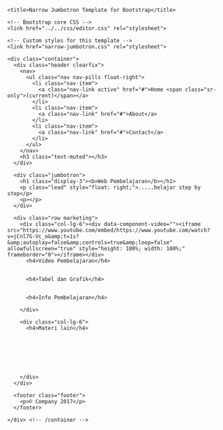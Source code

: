 <!DOCTYPE html>
<head>
    <meta charset="utf-8">
    <meta name="viewport" content="width=device-width, initial-scale=1, shrink-to-fit=no">
    <meta name="description" content="">
    <meta name="author" content="">
    <link rel="icon" href="../../../../favicon.ico">

    <title>Narrow Jumbotron Template for Bootstrap</title>

    <!-- Bootstrap core CSS -->
    <link href="../../css/editor.css" rel="stylesheet">

    <!-- Custom styles for this template -->
    <link href="narrow-jumbotron.css" rel="stylesheet">
  </head>

  <body>

    <div class="container">
      <div class="header clearfix">
        <nav>
          <ul class="nav nav-pills float-right">
            <li class="nav-item">
              <a class="nav-link active" href="#">Home <span class="sr-only">(current)</span></a>
            </li>
            <li class="nav-item">
              <a class="nav-link" href="#">About</a>
            </li>
            <li class="nav-item">
              <a class="nav-link" href="#">Contact</a>
            </li>
          </ul>
        </nav>
        <h3 class="text-muted"></h3>
      </div>

      <div class="jumbotron">
        <h1 class="display-3"><b>Web Pembelajaran</b></h1>
        <p class="lead" style="float: right;">.....belajar step by step</p>
        <p></p>
      </div>

      <div class="row marketing">
        <div class="col-lg-6"><div data-component-video=""><iframe src="https://www.youtube.com/embed/https://www.youtube.com/watch?v=jCnl7G-Vc_o&amp;t=1s?&amp;autoplay=false&amp;controls=true&amp;loop=false" allowfullscreen="true" style="height: 100%; width: 100%;" frameborder="0"></iframe></div>
          <h4>Video Pembelajaran</h4>
          

          <h4>Tabel dan Grafik</h4>
          

          <h4>Info Pembelajaran</h4>
          
        </div>

        <div class="col-lg-6">
          <h4>Materi lain</h4>
          

          
          

          
          
        </div>
      </div>

      <footer class="footer">
        <p>© Company 2017</p>
      </footer>

    </div> <!-- /container -->
  

</body>
</html>
